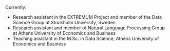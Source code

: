Currently:
- Research assistant in the EXTREMUM Project and member of the Data Science Group at Stockholm University, Sweden
- Research assistant and member of Natural Language Processing Group at Athens University of Economics and Business
- Teaching assistant in the M.Sc. in Data Science, Athens University of Economics and Business 
